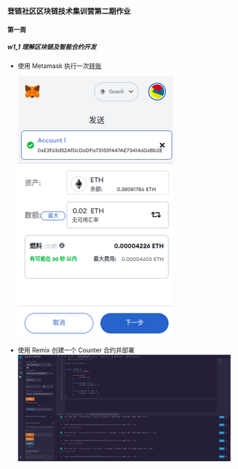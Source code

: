 
### 登链社区区块链技术集训营第二期作业

#### 第一周
##### w1_1 理解区块链及智能合约开发
- 使用 Metamask	执行一次[转账](https://goerli.etherscan.io/tx/0xb2f07a31ae2ed3311c5c61480f684113595357abe3b8b399d522b9e6029c89d2)

	![](./w1/w1_1/transaction.png)

- 使用 Remix 创建一个 Counter 合约并部署
	![](./w1/w1_1/deploy.png)
